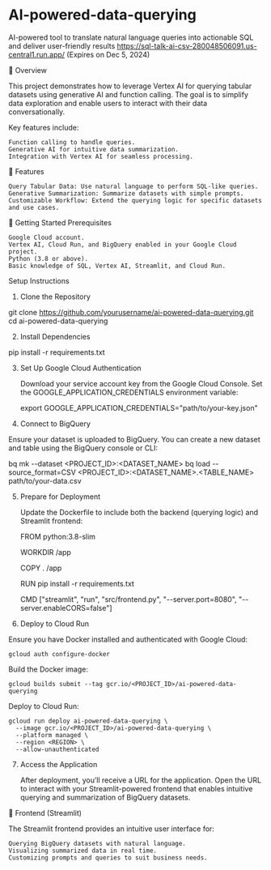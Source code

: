 # AI-powered-data-querying
AI-powered tool to translate natural language queries into actionable SQL and deliver user-friendly results
    https://sql-talk-ai-csv-280048506091.us-central1.run.app/ (Expires on Dec 5, 2024)


📖 Overview

This project demonstrates how to leverage Vertex AI for querying tabular datasets using generative AI and function calling. The goal is to simplify data exploration and enable users to interact with their data conversationally.

Key features include:

    Function calling to handle queries.
    Generative AI for intuitive data summarization.
    Integration with Vertex AI for seamless processing.

🎯 Features

    Query Tabular Data: Use natural language to perform SQL-like queries.
    Generative Summarization: Summarize datasets with simple prompts.
    Customizable Workflow: Extend the querying logic for specific datasets and use cases.

🚀 Getting Started
Prerequisites

    Google Cloud account.
    Vertex AI, Cloud Run, and BigQuery enabled in your Google Cloud project.
    Python (3.8 or above).
    Basic knowledge of SQL, Vertex AI, Streamlit, and Cloud Run.

Setup Instructions

1. Clone the Repository

git clone https://github.com/yourusername/ai-powered-data-querying.git
cd ai-powered-data-querying

2. Install Dependencies

pip install -r requirements.txt

3. Set Up Google Cloud Authentication

    Download your service account key from the Google Cloud Console.
    Set the GOOGLE_APPLICATION_CREDENTIALS environment variable:

    export GOOGLE_APPLICATION_CREDENTIALS="path/to/your-key.json"

4. Connect to BigQuery

Ensure your dataset is uploaded to BigQuery. You can create a new dataset and table using the BigQuery console or CLI:

bq mk --dataset <PROJECT_ID>:<DATASET_NAME>
bq load --source_format=CSV <PROJECT_ID>:<DATASET_NAME>.<TABLE_NAME> path/to/your-data.csv

5. Prepare for Deployment

    Update the Dockerfile to include both the backend (querying logic) and Streamlit frontend:

    FROM python:3.8-slim

    WORKDIR /app

    COPY . /app

    RUN pip install -r requirements.txt

    CMD ["streamlit", "run", "src/frontend.py", "--server.port=8080", "--server.enableCORS=false"]



6. Deploy to Cloud Run

Ensure you have Docker installed and authenticated with Google Cloud:

    gcloud auth configure-docker

Build the Docker image:

    gcloud builds submit --tag gcr.io/<PROJECT_ID>/ai-powered-data-querying

Deploy to Cloud Run:

    gcloud run deploy ai-powered-data-querying \
      --image gcr.io/<PROJECT_ID>/ai-powered-data-querying \
      --platform managed \
      --region <REGION> \
      --allow-unauthenticated

7. Access the Application

    After deployment, you’ll receive a URL for the application. Open the URL to interact with your Streamlit-powered frontend that enables intuitive querying and summarization of BigQuery datasets.

   

🧩 Frontend (Streamlit)

The Streamlit frontend provides an intuitive user interface for:

    Querying BigQuery datasets with natural language.
    Visualizing summarized data in real time.
    Customizing prompts and queries to suit business needs.


